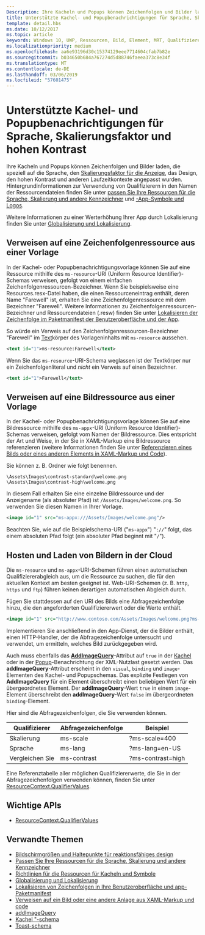 ```yaml
---
Description: Ihre Kacheln und Popups können Zeichenfolgen und Bilder laden, die speziell auf die Sprache, den Skalierungsfaktor für die Anzeige, das Design, den hohen Kontrast und anderen Laufzeitkontexte angepasst wurden.
title: Unterstützte Kachel- und Popupbenachrichtigungen für Sprache, Skalierungsfaktor und hohen Kontrast
template: detail.hbs
ms.date: 10/12/2017
ms.topic: article
keywords: Windows 10, UWP, Ressourcen, Bild, Element, MRT, Qualifizierer
ms.localizationpriority: medium
ms.openlocfilehash: aa6e93196d30c15374129eee7714604cfab7b82e
ms.sourcegitcommit: b034650b684a767274d5d88746faeea373c8e34f
ms.translationtype: MT
ms.contentlocale: de-DE
ms.lasthandoff: 03/06/2019
ms.locfileid: "57601475"
---
```

# <a name="tile-and-toast-notification-support-for-language-scale-and-high-contrast"></a>Unterstützte Kachel- und Popupbenachrichtigungen für Sprache, Skalierungsfaktor und hohen Kontrast

Ihre Kacheln und Popups können Zeichenfolgen und Bilder laden, die speziell auf die Sprache, den [Skalierungsfaktor für die Anzeige](../../layout/screen-sizes-and-breakpoints-for-responsive-design.md), das Design, den hohen Kontrast und anderen Laufzeitkontexte angepasst wurden. Hintergrundinformationen zur Verwendung von Qualifizierern in den Namen der Ressourcendateien finden Sie unter [passen Sie Ihre Ressourcen für die Sprache, Skalierung und andere Kennzeichner](../../../app-resources/tailor-resources-lang-scale-contrast.md) und [-App-Symbole und Logos](/windows/uwp/design/style/app-icons-and-logos).

Weitere Informationen zu einer Werterhöhung Ihrer App durch Lokalisierung finden Sie unter [Globalisierung und Lokalisierung](../../globalizing/globalizing-portal.md).

## <a name="refer-to-a-string-resource-from-a-template"></a>Verweisen auf eine Zeichenfolgenressource aus einer Vorlage

In der Kachel- oder Popupbenachrichtigungsvorlage können Sie auf eine Ressource mithilfe des `ms-resource`-URI (Uniform Resource Identifier)-Schemas verweisen, gefolgt von einem einfachen Zeichenfolgenressourcen-Bezeichner. Wenn Sie beispielsweise eine Resources.resx-Datei haben, die einen Ressourceneintrag enthält, deren Name "Farewell" ist, erhalten Sie eine Zeichenfolgenressource mit dem Bezeichner "Farewell". Weitere Informationen zu Zeichenfolgenressourcen-Bezeichner und Ressourcendateien (.resw) finden Sie unter [Lokalisieren der Zeichenfolge im Paketmanifest der Benutzeroberfläche und der App](../../../app-resources/localize-strings-ui-manifest.md).

So würde ein Verweis auf den Zeichenfolgenressourcen-Bezeichner "Farewell" im [Text](/uwp/schemas/tiles/tilesschema/element-text?branch=live)körper des Vorlageninhalts mit `ms-resource` aussehen.

```xml
<text id="1">ms-resource:Farewell</text>
```

Wenn Sie das `ms-resource`-URI-Schema weglassen ist der Textkörper nur ein Zeichenfolgenliteral und *nicht* ein Verweis auf einen Bezeichner.

```xml
<text id="1">Farewell</text>
```

## <a name="refer-to-an-image-resource-from-a-template"></a>Verweisen auf eine Bildressource aus einer Vorlage

In der Kachel- oder Popupbenachrichtigungsvorlage können Sie auf eine Bildressource mithilfe des `ms-appx`-URI (Uniform Resource Identifier)-Schemas verweisen, gefolgt vom Namen der Bildressource. Dies entspricht der Art und Weise, in der Sie in XAML-Markup eine Bildressource referenzieren (weitere Informationen finden Sie unter [Referenzieren eines Bilds oder eines anderen Elements in XAML-Markup und Code](../../../app-resources/images-tailored-for-scale-theme-contrast.md#reference-an-image-or-other-asset-from-xaml-markup-and-code)).

Sie können z. B. Ordner wie folgt benennen.

```
\Assets\Images\contrast-standard\welcome.png
\Assets\Images\contrast-high\welcome.png
```

In diesem Fall erhalten Sie eine einzelne Bildressource und der Anzeigename (als absoluter Pfad) ist `/Assets/Images/welcome.png`. So verwenden Sie diesen Namen in Ihrer Vorlage.

```xml
<image id="1" src="ms-appx:///Assets/Images/welcome.png"/>
```

Beachten Sie, wie auf die Beispielschema-URI ("`ms-appx`") "`://`" folgt, das einem absoluten Pfad folgt (ein absoluter Pfad beginnt mit "`/`").

## <a name="hosting-and-loading-images-in-the-cloud"></a>Hosten und Laden von Bildern in der Cloud

Die `ms-resource` und `ms-appx`-URI-Schemen führen einen automatischen Qualifiziererabgleich aus, um die Ressource zu suchen, die für den aktuellen Kontext am besten geeignet ist. Web-URI-Schemen (z. B. `http`, `https`  und `ftp`) führen keinen derartigen automatischen Abgleich durch.

Fügen Sie stattdessen auf den URI des Bilds eine Abfragezeichenfolge hinzu, die den angeforderten Qualifiziererwert oder die Werte enthält.

```xml
<image id="1" src="http://www.contoso.com/Assets/Images/welcome.png?ms-lang=en-US"/>
```

Implementieren Sie anschließend in den App-Dienst, der die Bilder enthält, einen HTTP-Handler, der die Abfragezeichenfolge untersucht und verwendet, um ermitteln, welches Bild zurückgegeben wird.

Auch muss ebenfalls das [**AddImageQuery**](/uwp/schemas/tiles/tilesschema/element-visual?branch=live)-Attribut auf `true` in der [Kachel](/uwp/schemas/tiles/tilesschema/schema-root?branch=live) oder in der [Popup](/uwp/schemas/tiles/toastschema/schema-root?branch=live)-Benachrichtung der XML-Nutzlast gesetzt werden. Das **addImageQuery**-Attribut erscheint in den `visual`, `binding` und `image`-Elementen des Kachel- und Popupschemas. Das explizite Festlegen von **AddImageQuery** für ein Element überschreibt einen beliebigen Wert für ein übergeordnetes Element. Der **addImageQuery**-Wert `true` in einem `image`-Element überschreibt den **addImageQuery**-Wert `false` im übergeordneten `binding`-Element.

Hier sind die Abfragezeichenfolgen, die Sie verwenden können.

| Qualifizierer | Abfragezeichenfolge | Beispiel |
| --------- | ------------ | ------- |
| Skalierung | ms-scale  | ?ms-scale=400  |
| Sprache | ms-lang  | ?ms-lang=en-US  |
| Vergleichen Sie | ms-contrast  | ?ms-contrast=high |

Eine Referenztabelle aller möglichen Qualifiziererwerte, die Sie in der Abfragezeichenfolgen verwenden können, finden Sie unter [ResourceContext.QualifierValues](/uwp/api/windows.applicationmodel.resources.core.resourcecontext.QualifierValues).

## <a name="important-apis"></a>Wichtige APIs

* [ResourceContext.QualifierValues](/uwp/api/windows.applicationmodel.resources.core.resourcecontext.QualifierValues)

## <a name="related-topics"></a>Verwandte Themen

* [Bildschirmgrößen und Haltepunkte für reaktionsfähiges design](../../layout/screen-sizes-and-breakpoints-for-responsive-design.md)
* [Passen Sie Ihre Ressourcen für die Sprache, Skalierung und andere Kennzeichner](../../../app-resources/tailor-resources-lang-scale-contrast.md)
* [Richtlinien für die Ressourcen für Kacheln und Symbole](app-assets.md)
* [Globalisierung und Lokalisierung](../../globalizing/globalizing-portal.md)
* [Lokalisieren von Zeichenfolgen in Ihre Benutzeroberfläche und app-Paketmanifest](../../../app-resources/localize-strings-ui-manifest.md)
* [Verweisen auf ein Bild oder eine andere Anlage aus XAML-Markup und code](../../../app-resources/images-tailored-for-scale-theme-contrast.md)
* [addImageQuery](/uwp/schemas/tiles/tilesschema/element-visual?branch=live)
* [Kachel "-schema](/uwp/schemas/tiles/tilesschema/schema-root?branch=live)
* [Toast-schema](/uwp/schemas/tiles/toastschema/schema-root?branch=live)
